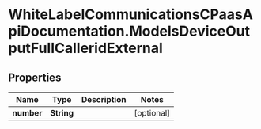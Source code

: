 # WhiteLabelCommunicationsCPaasApiDocumentation.ModelsDeviceOutputFullCalleridExternal

## Properties

Name | Type | Description | Notes
------------ | ------------- | ------------- | -------------
**number** | **String** |  | [optional] 


